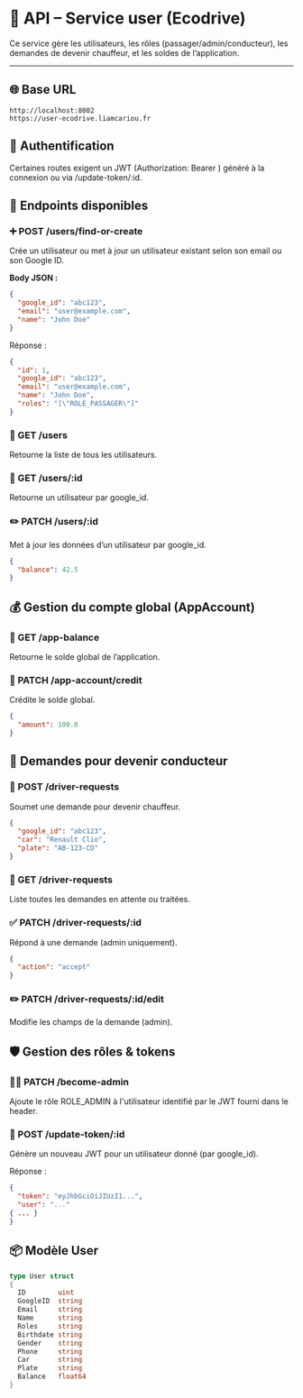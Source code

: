 # 📘 API – Service user (Ecodrive)

Ce service gère les utilisateurs, les rôles (passager/admin/conducteur), les demandes de devenir chauffeur, et les soldes de l’application.

---


## 🌐 Base URL

```
http://localhost:8002  
https://user-ecodrive.liamcariou.fr
```


## 🔐 Authentification

Certaines routes exigent un JWT (Authorization: Bearer <token>) généré à la connexion ou via /update-token/:id.


## 📄 Endpoints disponibles

### ➕ POST /users/find-or-create

Crée un utilisateur ou met à jour un utilisateur existant selon son email ou son Google ID.

**Body JSON :**
```json
{
  "google_id": "abc123",
  "email": "user@example.com",
  "name": "John Doe"
}
```

Réponse :
```json
{
  "id": 1,
  "google_id": "abc123",
  "email": "user@example.com",
  "name": "John Doe",
  "roles": "[\"ROLE_PASSAGER\"]"
}
```


### 📄 GET /users

Retourne la liste de tous les utilisateurs.


### 📄 GET /users/:id

Retourne un utilisateur par google_id.


### ✏️ PATCH /users/:id

Met à jour les données d’un utilisateur par google_id.

```json
{
  "balance": 42.5
}
```


## 💰 Gestion du compte global (AppAccount)

### 📄 GET /app-balance

Retourne le solde global de l’application.


### 💸 PATCH /app-account/credit

Crédite le solde global.

```json
{
  "amount": 100.0
}
```


## 🚗 Demandes pour devenir conducteur

### 📝 POST /driver-requests

Soumet une demande pour devenir chauffeur.

```json
{
  "google_id": "abc123",
  "car": "Renault Clio",
  "plate": "AB-123-CD"
}
```


### 📄 GET /driver-requests

Liste toutes les demandes en attente ou traitées.


### ✅ PATCH /driver-requests/:id

Répond à une demande (admin uniquement).

```json
{
  "action": "accept" 
}
```


### ✏️ PATCH /driver-requests/:id/edit

Modifie les champs de la demande (admin).


## 🛡️ Gestion des rôles & tokens

### 🧙‍♂️ PATCH /become-admin

Ajoute le rôle ROLE_ADMIN à l'utilisateur identifié par le JWT fourni dans le header.


### 🔁 POST /update-token/:id

Génère un nouveau JWT pour un utilisateur donné (par google_id).

Réponse :
```json
{
  "token": "eyJhbGciOiJIUzI1...",
  "user": "..."
{ ... }
}
```


## 📦 Modèle User
```go
type User struct 
{
  ID        uint
  GoogleID  string
  Email     string
  Name      string
  Roles     string  
  Birthdate string
  Gender    string
  Phone     string
  Car       string
  Plate     string
  Balance   float64
}
```

